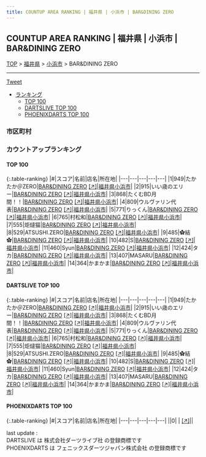 ```yaml
---
title: COUNTUP AREA RANKING | 福井県 | 小浜市 | BAR&DINING ZERO
---
```

## COUNTUP AREA RANKING | 福井県 | 小浜市 | BAR&DINING ZERO

[TOP](/darts/rank/) > [福井県](/darts/rank/福井県/) > [小浜市](/darts/rank/福井県/小浜市/) > BAR&DINING ZERO

___

<a href="https://twitter.com/share?ref_src=twsrc%5Etfw" data-text="COUNTUP AREA RANKING | 福井県小浜市BAR&DINING ZERO" class="twitter-share-button" data-hashtags="DARTSLIVE,PHOENIXDARTS,darts,ダーツ" data-show-count="false">Tweet</a>

* [ランキング](#カウントアップランキング)
    * [TOP 100](#top-100)
    * [DARTSLIVE TOP 100](#dartslive-top-100)
    * [PHOENIXDARTS TOP 100](#phoenixdarts-top-100)

### 市区町村

<ul>

</ul>

### カウントアップランキング

#### TOP 100



{:.table-ranking}
|#|スコア|名前|店名|所在地|
|---|---|---|---|---|
|1|949|<span class="rank-name-dl">たかたか＠ZERO</span>|<a href="/darts/rank/shops/af8976ad9649595a774c926eb736cb5a.html">BAR&DINING ZERO</a> <a href="https://search.dartslive.com/jp/shop/af8976ad9649595a774c926eb736cb5a">[↗]</a>|<a href="/darts/rank/福井県/小浜市">福井県小浜市</a>|
|2|915|<span class="rank-name-dl">いい歳のエリー</span>|<a href="/darts/rank/shops/af8976ad9649595a774c926eb736cb5a.html">BAR&DINING ZERO</a> <a href="https://search.dartslive.com/jp/shop/af8976ad9649595a774c926eb736cb5a">[↗]</a>|<a href="/darts/rank/福井県/小浜市">福井県小浜市</a>|
|3|868|<span class="rank-name-dl">たくむBD月間！！</span>|<a href="/darts/rank/shops/af8976ad9649595a774c926eb736cb5a.html">BAR&DINING ZERO</a> <a href="https://search.dartslive.com/jp/shop/af8976ad9649595a774c926eb736cb5a">[↗]</a>|<a href="/darts/rank/福井県/小浜市">福井県小浜市</a>|
|4|809|<span class="rank-name-dl">ウルヴァリン代表</span>|<a href="/darts/rank/shops/af8976ad9649595a774c926eb736cb5a.html">BAR&DINING ZERO</a> <a href="https://search.dartslive.com/jp/shop/af8976ad9649595a774c926eb736cb5a">[↗]</a>|<a href="/darts/rank/福井県/小浜市">福井県小浜市</a>|
|5|771|<span class="rank-name-dl">りっくん</span>|<a href="/darts/rank/shops/af8976ad9649595a774c926eb736cb5a.html">BAR&DINING ZERO</a> <a href="https://search.dartslive.com/jp/shop/af8976ad9649595a774c926eb736cb5a">[↗]</a>|<a href="/darts/rank/福井県/小浜市">福井県小浜市</a>|
|6|765|<span class="rank-name-dl">村松和</span>|<a href="/darts/rank/shops/af8976ad9649595a774c926eb736cb5a.html">BAR&DINING ZERO</a> <a href="https://search.dartslive.com/jp/shop/af8976ad9649595a774c926eb736cb5a">[↗]</a>|<a href="/darts/rank/福井県/小浜市">福井県小浜市</a>|
|7|555|<span class="rank-name-dl">炬燵猫</span>|<a href="/darts/rank/shops/af8976ad9649595a774c926eb736cb5a.html">BAR&DINING ZERO</a> <a href="https://search.dartslive.com/jp/shop/af8976ad9649595a774c926eb736cb5a">[↗]</a>|<a href="/darts/rank/福井県/小浜市">福井県小浜市</a>|
|8|529|<span class="rank-name-dl">ATSUSHI.ZERO</span>|<a href="/darts/rank/shops/af8976ad9649595a774c926eb736cb5a.html">BAR&DINING ZERO</a> <a href="https://search.dartslive.com/jp/shop/af8976ad9649595a774c926eb736cb5a">[↗]</a>|<a href="/darts/rank/福井県/小浜市">福井県小浜市</a>|
|9|485|<span class="rank-name-dl">✿結✿</span>|<a href="/darts/rank/shops/af8976ad9649595a774c926eb736cb5a.html">BAR&DINING ZERO</a> <a href="https://search.dartslive.com/jp/shop/af8976ad9649595a774c926eb736cb5a">[↗]</a>|<a href="/darts/rank/福井県/小浜市">福井県小浜市</a>|
|10|482|<span class="rank-name-dl">S</span>|<a href="/darts/rank/shops/af8976ad9649595a774c926eb736cb5a.html">BAR&DINING ZERO</a> <a href="https://search.dartslive.com/jp/shop/af8976ad9649595a774c926eb736cb5a">[↗]</a>|<a href="/darts/rank/福井県/小浜市">福井県小浜市</a>|
|11|460|<span class="rank-name-dl">Syun</span>|<a href="/darts/rank/shops/af8976ad9649595a774c926eb736cb5a.html">BAR&DINING ZERO</a> <a href="https://search.dartslive.com/jp/shop/af8976ad9649595a774c926eb736cb5a">[↗]</a>|<a href="/darts/rank/福井県/小浜市">福井県小浜市</a>|
|12|424|<span class="rank-name-dl">タカ</span>|<a href="/darts/rank/shops/af8976ad9649595a774c926eb736cb5a.html">BAR&DINING ZERO</a> <a href="https://search.dartslive.com/jp/shop/af8976ad9649595a774c926eb736cb5a">[↗]</a>|<a href="/darts/rank/福井県/小浜市">福井県小浜市</a>|
|13|407|<span class="rank-name-dl">MASARU</span>|<a href="/darts/rank/shops/af8976ad9649595a774c926eb736cb5a.html">BAR&DINING ZERO</a> <a href="https://search.dartslive.com/jp/shop/af8976ad9649595a774c926eb736cb5a">[↗]</a>|<a href="/darts/rank/福井県/小浜市">福井県小浜市</a>|
|14|364|<span class="rank-name-dl">かまかま</span>|<a href="/darts/rank/shops/af8976ad9649595a774c926eb736cb5a.html">BAR&DINING ZERO</a> <a href="https://search.dartslive.com/jp/shop/af8976ad9649595a774c926eb736cb5a">[↗]</a>|<a href="/darts/rank/福井県/小浜市">福井県小浜市</a>|


#### DARTSLIVE TOP 100



{:.table-ranking}
|#|スコア|名前|店名|所在地|
|---|---|---|---|---|
|1|949|<span class="rank-name-dl">たかたか＠ZERO</span>|<a href="/darts/rank/shops/af8976ad9649595a774c926eb736cb5a.html">BAR&DINING ZERO</a> <a href="https://search.dartslive.com/jp/shop/af8976ad9649595a774c926eb736cb5a">[↗]</a>|<a href="/darts/rank/福井県/小浜市">福井県小浜市</a>|
|2|915|<span class="rank-name-dl">いい歳のエリー</span>|<a href="/darts/rank/shops/af8976ad9649595a774c926eb736cb5a.html">BAR&DINING ZERO</a> <a href="https://search.dartslive.com/jp/shop/af8976ad9649595a774c926eb736cb5a">[↗]</a>|<a href="/darts/rank/福井県/小浜市">福井県小浜市</a>|
|3|868|<span class="rank-name-dl">たくむBD月間！！</span>|<a href="/darts/rank/shops/af8976ad9649595a774c926eb736cb5a.html">BAR&DINING ZERO</a> <a href="https://search.dartslive.com/jp/shop/af8976ad9649595a774c926eb736cb5a">[↗]</a>|<a href="/darts/rank/福井県/小浜市">福井県小浜市</a>|
|4|809|<span class="rank-name-dl">ウルヴァリン代表</span>|<a href="/darts/rank/shops/af8976ad9649595a774c926eb736cb5a.html">BAR&DINING ZERO</a> <a href="https://search.dartslive.com/jp/shop/af8976ad9649595a774c926eb736cb5a">[↗]</a>|<a href="/darts/rank/福井県/小浜市">福井県小浜市</a>|
|5|771|<span class="rank-name-dl">りっくん</span>|<a href="/darts/rank/shops/af8976ad9649595a774c926eb736cb5a.html">BAR&DINING ZERO</a> <a href="https://search.dartslive.com/jp/shop/af8976ad9649595a774c926eb736cb5a">[↗]</a>|<a href="/darts/rank/福井県/小浜市">福井県小浜市</a>|
|6|765|<span class="rank-name-dl">村松和</span>|<a href="/darts/rank/shops/af8976ad9649595a774c926eb736cb5a.html">BAR&DINING ZERO</a> <a href="https://search.dartslive.com/jp/shop/af8976ad9649595a774c926eb736cb5a">[↗]</a>|<a href="/darts/rank/福井県/小浜市">福井県小浜市</a>|
|7|555|<span class="rank-name-dl">炬燵猫</span>|<a href="/darts/rank/shops/af8976ad9649595a774c926eb736cb5a.html">BAR&DINING ZERO</a> <a href="https://search.dartslive.com/jp/shop/af8976ad9649595a774c926eb736cb5a">[↗]</a>|<a href="/darts/rank/福井県/小浜市">福井県小浜市</a>|
|8|529|<span class="rank-name-dl">ATSUSHI.ZERO</span>|<a href="/darts/rank/shops/af8976ad9649595a774c926eb736cb5a.html">BAR&DINING ZERO</a> <a href="https://search.dartslive.com/jp/shop/af8976ad9649595a774c926eb736cb5a">[↗]</a>|<a href="/darts/rank/福井県/小浜市">福井県小浜市</a>|
|9|485|<span class="rank-name-dl">✿結✿</span>|<a href="/darts/rank/shops/af8976ad9649595a774c926eb736cb5a.html">BAR&DINING ZERO</a> <a href="https://search.dartslive.com/jp/shop/af8976ad9649595a774c926eb736cb5a">[↗]</a>|<a href="/darts/rank/福井県/小浜市">福井県小浜市</a>|
|10|482|<span class="rank-name-dl">S</span>|<a href="/darts/rank/shops/af8976ad9649595a774c926eb736cb5a.html">BAR&DINING ZERO</a> <a href="https://search.dartslive.com/jp/shop/af8976ad9649595a774c926eb736cb5a">[↗]</a>|<a href="/darts/rank/福井県/小浜市">福井県小浜市</a>|
|11|460|<span class="rank-name-dl">Syun</span>|<a href="/darts/rank/shops/af8976ad9649595a774c926eb736cb5a.html">BAR&DINING ZERO</a> <a href="https://search.dartslive.com/jp/shop/af8976ad9649595a774c926eb736cb5a">[↗]</a>|<a href="/darts/rank/福井県/小浜市">福井県小浜市</a>|
|12|424|<span class="rank-name-dl">タカ</span>|<a href="/darts/rank/shops/af8976ad9649595a774c926eb736cb5a.html">BAR&DINING ZERO</a> <a href="https://search.dartslive.com/jp/shop/af8976ad9649595a774c926eb736cb5a">[↗]</a>|<a href="/darts/rank/福井県/小浜市">福井県小浜市</a>|
|13|407|<span class="rank-name-dl">MASARU</span>|<a href="/darts/rank/shops/af8976ad9649595a774c926eb736cb5a.html">BAR&DINING ZERO</a> <a href="https://search.dartslive.com/jp/shop/af8976ad9649595a774c926eb736cb5a">[↗]</a>|<a href="/darts/rank/福井県/小浜市">福井県小浜市</a>|
|14|364|<span class="rank-name-dl">かまかま</span>|<a href="/darts/rank/shops/af8976ad9649595a774c926eb736cb5a.html">BAR&DINING ZERO</a> <a href="https://search.dartslive.com/jp/shop/af8976ad9649595a774c926eb736cb5a">[↗]</a>|<a href="/darts/rank/福井県/小浜市">福井県小浜市</a>|


#### PHOENIXDARTS TOP 100



{:.table-ranking}
|#|スコア|名前|店名|所在地|
|---|---|---|---|---|
||0|<span class="rank-name-dl"> </span>|<a href="/darts/rank/shops/.html"></a> <a href="">[↗]</a>|<a href="/darts/rank//"></a>|


<div class="footer border-top border-gray-light mt-5 pt-3 text-right text-gray">
    last update : <span style="font-weight: italic" id="foot_last_modified"></span><br />
    DARTSLIVE は 株式会社ダーツライブ社 の登録商標です<br />
    PHOENIXDARTS は フェニックスダーツジャパン株式会社 の登録商標です<br />
</div>

<script src="https://cdnjs.cloudflare.com/ajax/libs/jquery.tablesorter/2.31.3/js/jquery.tablesorter.min.js" integrity="sha512-qzgd5cYSZcosqpzpn7zF2ZId8f/8CHmFKZ8j7mU4OUXTNRd5g+ZHBPsgKEwoqxCtdQvExE5LprwwPAgoicguNg==" crossorigin="anonymous" referrerpolicy="no-referrer"></script>
<link rel="stylesheet" href="https://cdnjs.cloudflare.com/ajax/libs/jquery.tablesorter/2.31.3/css/theme.default.min.css" integrity="sha512-wghhOJkjQX0Lh3NSWvNKeZ0ZpNn+SPVXX1Qyc9OCaogADktxrBiBdKGDoqVUOyhStvMBmJQ8ZdMHiR3wuEq8+w==" crossorigin="anonymous" referrerpolicy="no-referrer" />
<script>
$(function() {
    $(".table-ranking").tablesorter({sortList:[[0, 0]]});
    $("#foot_last_modified").text(formatDate(new Date(document.lastModified), 'yyyy-MM-dd HH:mm:ss'));
});
</script>

<script async src="https://platform.twitter.com/widgets.js" charset="utf-8"></script>